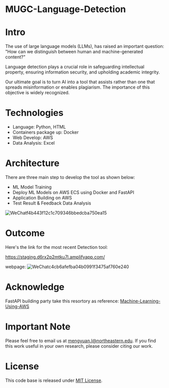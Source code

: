 # MUGC-Language-Detection

# Intro

The use of large language models (LLMs), has raised an important question: "How can we distinguish between human and machine-generated content?"

Language detection plays a crucial role in safeguarding intellectual property, ensuring information security, and upholding academic integrity. 

Our ultimate goal is to turn AI into a tool that assists rather than one that spreads misinformation or enables plagiarism. The importance of this objective is widely recognized.

# Technologies

- Language: Python, HTML
- Containers package up: Docker
- Web Develop: AWS
- Data Analysis: Excel

# Architecture

There are three main step to develop the tool as shown below:

- ML Model Training
- Deploy ML Models on AWS ECS using Docker and FastAPI
- Application Building on AWS 
- Test Result & Feedback Data Analysis


![WeChatf4b443f12c1c709346bbedcba750ea15](https://github.com/user-attachments/assets/a10cfa35-d7a3-4808-94d3-920c445ec2a9)



# Outcome

Here's the link for the most recent Detection tool:

https://staging.d6rx2p2mtku7l.amplifyapp.com/

webpage:
![WeChatc4cb6afefba04b0991f3475af760e240](https://github.com/user-attachments/assets/4dce0f96-bd03-4d78-8f1d-e1bc41e1357c)

# Acknowledge
FastAPI building party take this resortory as reference: [Machine-Learning-Using-AWS](https://github.com/naman884/Machine-Learning-Using-AWS/blob/main/README.md)


# Important Note

Please feel free to email us at mengyuan.l@northeastern.edu. If you find this work useful in your own research, please consider citing our work.

# License
This code base is released under [MIT License](LICENSE).
